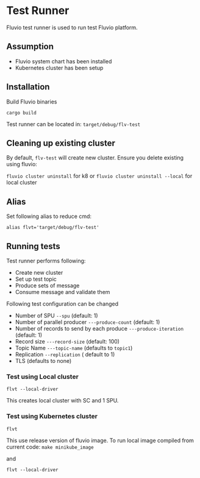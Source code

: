 # Test Runner

Fluvio test runner is used to run test Fluvio platform.

## Assumption

* Fluvio system chart has been installed
* Kubernetes cluster has been setup

## Installation

Build Fluvio binaries
```
cargo build
```

Test runner can be located in: ```target/debug/flv-test```

## Cleaning up existing cluster

By default, ```flv-test``` will create new cluster.   Ensure you delete existing using fluvio:

```fluvio cluster uninstall``` for k8 or
```fluvio cluster uninstall --local``` for local cluster

## Alias

Set following alias to reduce cmd:

```
alias flvt='target/debug/flv-test'
```

## Running tests

Test runner performs following:
* Create new cluster
* Set up test topic
* Produce sets of message
* Consume message and validate them

Following test configuration can be changed
* Number of SPU ```--spu```  (default: 1)
* Number of parallel producer ```---produce-count``` (default: 1)
* Number of records to send by each produce ```---produce-iteration```  (default: 1)
* Record size ```---record-size```  (default: 100)
* Topic Name ```---topic-name```  (defaults to ```topic1```)
* Replication ```--replication``` ( default to 1)
* TLS (defaults to none)

### Test using Local cluster

```
flvt --local-driver
```

This creates local cluster with SC and 1 SPU.  

### Test using Kubernetes cluster

```
flvt
```

This use release version of fluvio image.  To run local image compiled from current code:
```make minikube_image```

and

```
flvt --local-driver
```
